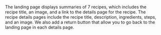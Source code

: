 The landing page displays summaries of 7 recipes, which includes the recipe title, an image, and a link to the details page for the recipe.
The recipe details pages include the recipe title, description, ingredients, steps, and an image.
We also add a return button that allow you to go back to the landing page in each details page.
